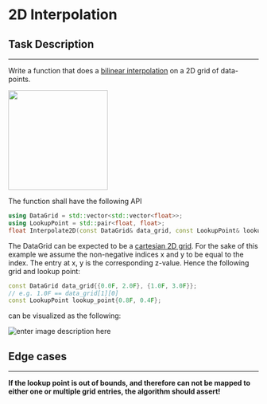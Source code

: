 # 2D Interpolation


## Task Description
----

Write a function that does a [bilinear interpolation](https://en.wikipedia.org/wiki/Bilinear_interpolation) on a 2D grid of data-points. 

<img src="https://i.ibb.co/681rdms/Screenshot-2020-04-03-at-16-19-50.png" width="200">

The function shall have the following API
```c++
using DataGrid = std::vector<std::vector<float>>;
using LookupPoint = std::pair<float, float>;
float Interpolate2D(const DataGrid& data_grid, const LookupPoint& lookup_point);
```
The DataGrid can be expected to be a [cartesian 2D grid](https://en.wikipedia.org/wiki/Regular_grid "Regular grid"). For the sake of this example we assume the non-negative indices x and y to be equal to the index. The entry at x, y is the corresponding z-value. Hence the following grid and lookup point:
```c++
const DataGrid data_grid{{0.0F, 2.0F}, {1.0F, 3.0F}};
// e.g. 1.0F == data_grid[1][0]
const LookupPoint lookup_point{0.8F, 0.4F};
```
can be visualized as the following:

![enter image description here](https://i.ibb.co/5L4XdTg/image-5.png)

## Edge cases
---
**If the lookup point is out of bounds, and therefore can not be mapped to either one or multiple grid entries, the algorithm should assert!**
